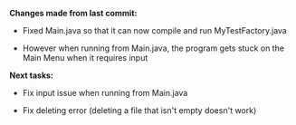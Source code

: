**Changes made from last commit:**

- Fixed Main.java so that it can now compile and run MyTestFactory.java

 - However when running from Main.java, the program gets stuck on the Main Menu when it requires input
 
**Next tasks:**

- Fix input issue when running from Main.java
 
- Fix deleting error (deleting a file that isn't empty doesn't work)

